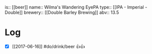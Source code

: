 is:: [[beer]]
name:: Wilma's Wandering EyePA
type:: [[IPA - Imperial - Double]]
brewery:: [[Double Barley Brewing]]
abv:: 13.5

# Log
- [x] [[2017-06-16]] #do/drink/beer 👍👍
